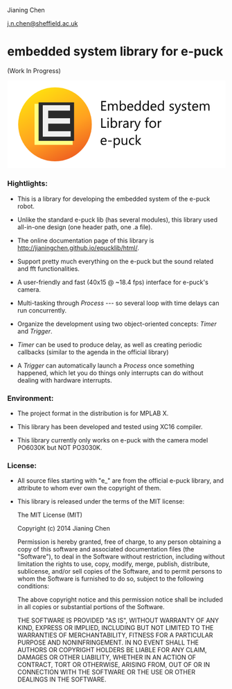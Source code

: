 
Jianing Chen

j.n.chen@sheffield.ac.uk

embedded system library for e-puck 
==================================

(Work In Progress)

![GitHub Logo](/el/el_logo_heading.png)

### Hightlights: 

 - This is a library for developing the embedded system of the e-puck robot. 
 
 - Unlike the standard e-puck lib (has several modules), this library used 
 all-in-one design (one header path, one .a file). 
 
 - The online documentation page of this library is 
 http://jianingchen.github.io/epucklib/html/.
 
 - Support pretty much everything on the e-puck but the sound related and fft 
 functionalities. 
 
 - A user-friendly and fast (40x15 @ ~18.4 fps) interface for e-puck's camera.  
 
 - Multi-tasking through _Process_ --- so several loop with time delays can run 
 concurrently. 

 - Organize the development using two object-oriented concepts: 
 _Timer_ and _Trigger_. 

 - _Timer_ can be used to produce delay, as well as creating periodic callbacks 
 (similar to the agenda in the official library)

 - A _Trigger_ can automatically launch a _Process_ once something happened, 
 which let you do things only interrupts can do without dealing with hardware 
 interrupts. 


### Environment:

 - The project format in the distribution is for MPLAB X.
 
 - This library has been developed and tested using XC16 compiler. 
 
 - This library currently only works on e-puck with the camera model PO6030K 
 but NOT PO3030K. 



### License: 

 - All source files starting with "e_" are from the official e-puck library, 
 and attribute to whom ever own the copyright of them. 
 
 - This library is released under the terms of the MIT license:

    The MIT License (MIT)

    Copyright (c) 2014 Jianing Chen

    Permission is hereby granted, free of charge, to any person obtaining a copy
    of this software and associated documentation files (the "Software"), to deal
    in the Software without restriction, including without limitation the rights
    to use, copy, modify, merge, publish, distribute, sublicense, and/or sell
    copies of the Software, and to permit persons to whom the Software is
    furnished to do so, subject to the following conditions:

    The above copyright notice and this permission notice shall be included in all
    copies or substantial portions of the Software.

    THE SOFTWARE IS PROVIDED "AS IS", WITHOUT WARRANTY OF ANY KIND, EXPRESS OR
    IMPLIED, INCLUDING BUT NOT LIMITED TO THE WARRANTIES OF MERCHANTABILITY,
    FITNESS FOR A PARTICULAR PURPOSE AND NONINFRINGEMENT. IN NO EVENT SHALL THE
    AUTHORS OR COPYRIGHT HOLDERS BE LIABLE FOR ANY CLAIM, DAMAGES OR OTHER
    LIABILITY, WHETHER IN AN ACTION OF CONTRACT, TORT OR OTHERWISE, ARISING FROM,
    OUT OF OR IN CONNECTION WITH THE SOFTWARE OR THE USE OR OTHER DEALINGS IN THE
    SOFTWARE.


